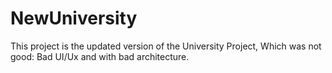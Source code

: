 # NewUniversity
This project is the updated version of the University Project, Which was not good: Bad UI/Ux and with bad architecture.
